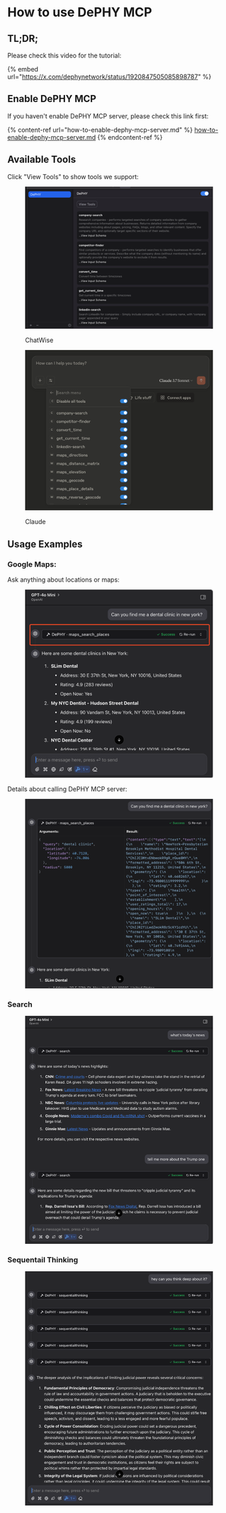 # How to use DePHY MCP

## TL;DR;

Please check this video for the tutorial:

{% embed url="https://x.com/dephynetwork/status/1920847505085898787" %}

## Enable DePHY MCP

If you haven't enable DePHY MCP server, please check this link first:

{% content-ref url="how-to-enable-dephy-mcp-server.md" %}
[how-to-enable-dephy-mcp-server.md](how-to-enable-dephy-mcp-server.md)
{% endcontent-ref %}

## Available Tools

Click "View Tools" to show tools we support:

<figure><img src="../../.gitbook/assets/image (11) (1).png" alt=""><figcaption><p>ChatWise</p></figcaption></figure>

<figure><img src="../../.gitbook/assets/image (12) (1).png" alt=""><figcaption><p>Claude</p></figcaption></figure>

## Usage Examples

### Google Maps:

Ask anything about locations or maps:

<figure><img src="../../.gitbook/assets/image (13) (1).png" alt=""><figcaption></figcaption></figure>

Details about calling DePHY MCP server:

<figure><img src="../../.gitbook/assets/image (14) (1).png" alt=""><figcaption></figcaption></figure>

### Search

<figure><img src="../../.gitbook/assets/image (15) (1).png" alt=""><figcaption></figcaption></figure>

### Sequentail Thinking

<figure><img src="../../.gitbook/assets/image (16) (1).png" alt=""><figcaption></figcaption></figure>
